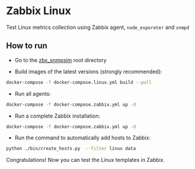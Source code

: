 # Zabbix Linux

Test Linux metrics collection using Zabbix agent, `node_exporeter` and `snmpd`

## How to run

- Go to the [zbx_snmpsim](https://github.com/v-zhuravlev/zbx_snmpsim) root directory

- Build images of the latest versions (strongly recommended):

```bash
docker-compose -f docker-compose.linux.yml build --pull
```

- Run all agents:

```bash
docker-compose -f docker-compose.zabbix.yml up -d
```

- Run a complete Zabbix installation:

```bash
docker-compose -f docker-compose.zabbix.yml up -d
```

- Run the command to automatically add hosts to Zabbix:

```bash
python ./bin/create_hosts.py  --filter linux data
```

Congratulations! Now you can test the Linux templates in Zabbix.
